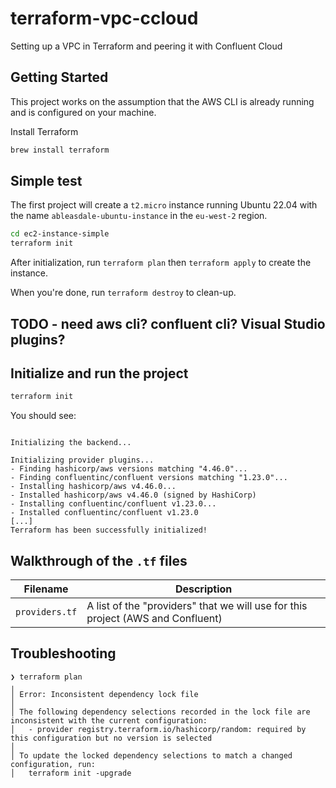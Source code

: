 # terraform-vpc-ccloud
Setting up a VPC in Terraform and peering it with Confluent Cloud


## Getting Started

This project works on the assumption that the AWS CLI is already running and is configured on your machine.

Install Terraform

```bash
brew install terraform
```

## Simple test

The first project will create a `t2.micro` instance running Ubuntu 22.04 with the name `ableasdale-ubuntu-instance` in the `eu-west-2` region.

```bash
cd ec2-instance-simple
terraform init
```

After initialization, run `terraform plan` then `terraform apply` to create the instance.

When you're done, run `terraform destroy` to clean-up.




## TODO - need aws cli?  confluent cli?  Visual Studio plugins?

## Initialize and run the project

```bash
terraform init
```

You should see:

```

Initializing the backend...

Initializing provider plugins...
- Finding hashicorp/aws versions matching "4.46.0"...
- Finding confluentinc/confluent versions matching "1.23.0"...
- Installing hashicorp/aws v4.46.0...
- Installed hashicorp/aws v4.46.0 (signed by HashiCorp)
- Installing confluentinc/confluent v1.23.0...
- Installed confluentinc/confluent v1.23.0
[...]
Terraform has been successfully initialized!
```

## Walkthrough of the `.tf` files

| Filename | Description |
|---|---|
| `providers.tf` | A list of the "providers" that we will use for this project (AWS and Confluent) |


## Troubleshooting

```
❯ terraform plan
╷
│ Error: Inconsistent dependency lock file
│
│ The following dependency selections recorded in the lock file are inconsistent with the current configuration:
│   - provider registry.terraform.io/hashicorp/random: required by this configuration but no version is selected
│
│ To update the locked dependency selections to match a changed configuration, run:
│   terraform init -upgrade
```